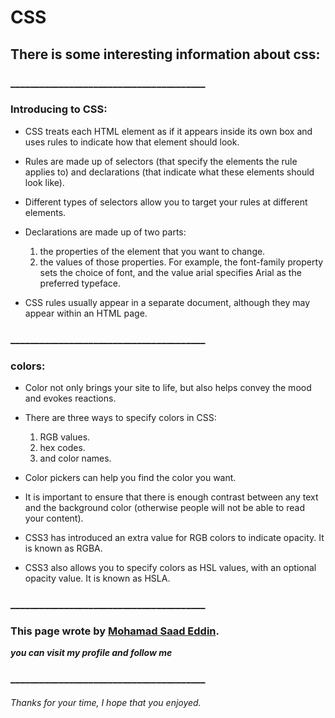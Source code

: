 # CSS

## There is some interesting information about css: 

### ________________________________________

### Introducing to CSS:

* CSS treats each HTML element as if it appears inside its own box and uses rules to indicate how that element should look.

* Rules are made up of selectors (that specify the elements the rule applies to) and declarations (that indicate what these elements should look like).

* Different types of selectors allow you to target your rules at different elements.

* Declarations are made up of two parts: 
  1. the properties of the element that you want to change. 
  2. the values of those properties. 
For example, the font-family property sets the choice of font, and the value arial specifies Arial as the preferred typeface.

* CSS rules usually appear in a separate document, although they may appear within an HTML page.

### ________________________________________

### colors:

* Color not only brings your site to life, but also helps convey the mood and evokes reactions.

* There are three ways to specify colors in CSS:
  1. RGB values.
  2. hex codes.
  3. and color names.

* Color pickers can help you find the color you want.

* It is important to ensure that there is enough contrast between any text and the background color (otherwise people will not be able to read your content).

* CSS3 has introduced an extra value for RGB colors to indicate opacity. It is known as RGBA.

* CSS3 also allows you to specify colors as HSL values, with an optional opacity value. It is known as HSLA.


### ________________________________________

### This page wrote by [Mohamad Saad Eddin](https://github.com/MHD22).
 ***you can visit my profile and follow me***
### ________________________________________


###### Thanks for your time, I hope that you enjoyed.
